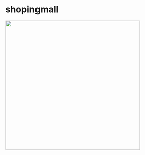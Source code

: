 # shopingmall
<img src="https://cdn.pixabay.com/photo/2013/07/12/17/22/basket-152089_1280.png" width="425" height="410"/>
